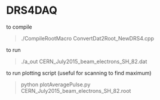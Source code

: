 DRS4DAQ
=======
to compile
> ./CompileRootMacro ConvertDat2Root_NewDRS4.cpp

to run
> ./a_out CERN_July2015_beam_electrons_SH_82.dat

to run plotting script (useful for scanning to find maximum)
> python plotAveragePulse.py CERN_July2015_beam_electrons_SH_82.root
